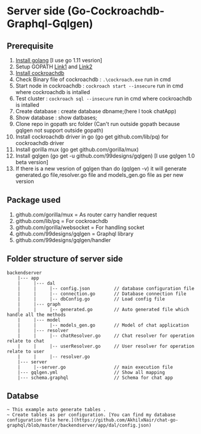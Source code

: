 # Server side (Go-Cockroachdb-Graphql-Gqlgen) 

## Prerequisite

1. [Install golang](https://golang.org/dl/) [I use go 1.11 vesrion]
2. Setup GOPATH [Link1](https://golang.org/doc/code.html#GOPATH) and [Link2](https://github.com/golang/go/wiki/GOPATH)
3. [Install cockroachdb](https://www.cockroachlabs.com/docs/stable/install-cockroachdb-windows.html)
4. Check Binary file of cockroachdb : `.\cockroach.exe` run in cmd
5. Start node in cockroachdb : `cockroach start --insecure` run in cmd where cockroachdb is intalled
6. Test cluster : `cockroach sql --insecure` run in cmd where cockroachdb is intalled
7. Create database : create database dbname;(here I took chatApp)
8. Show database : show datbases;
9. Clone repo in gopath src folder (Can't run outside gopath because gqlgen not support outside gopath)
10. Install cockroachdb driver in go (go get github.com/lib/pq) for cockroachdb driver
11. Install gorilla mux (go get github.com/gorilla/mux)
12. Install gqlgen (go get -u github.com/99designs/gqlgen) [I use gqlgen 1.0 beta version]
13. If there is a new vesrion of gqlgen than do (gqlgen -v) it will generate generated.go file,resolver.go file and models_gen.go file as per new version

## Package used

1. github.com/gorilla/mux  = As router carry handler request
2. github.com/lib/pq       = For cockroachdb
3. github.com/gorilla/websocket = For handling socket 
4. github.com/99designs/gqlgen = Graphql library 
5. github.com/99designs/gqlgen/handler

## Folder structure of server side

    backendserver
        |--- app
        |     |--- dal
        |     |     |-- config.json         // database configuration file
        |     |     |-- connection.go       // Database connection file
        |     |     |-- dbConfig.go         // Load config file
        |     |--- graph
        |     |     |-- generated.go        // Auto generated file which handle all the methods 
        |     |--- model
        |     |     |-- models_gen.go       // Model of chat application
        |     |--- resolver
        |     |     |-- chatResolver.go     // Chat resolver for operation relate to chat
        |     |     |-- userResolver.go     // User resolver for operation relate to user
        |     |     |-- resolver.go
        |--- server
        |     |--server.go                  // main execution file
        |--- gqlgen.yml                     // Show all mapping
        |--- schema.graphql                 // Schema for chat app

## Databse 

    ~ This example auto generate tables .
    ~ Create tables as per configuration. [You can find my database configuration file here.](https://github.com/AkhilxNair/chat-go-graphql/blob/master/backendserver/app/dal/config.json)